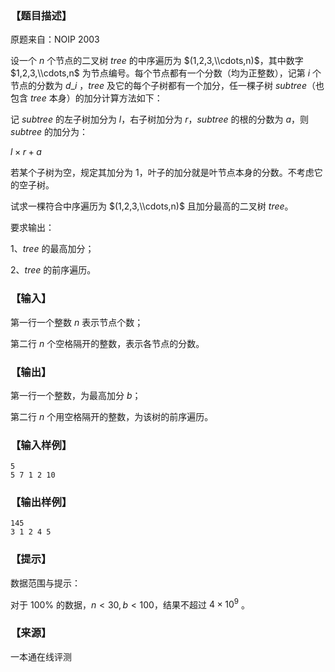 ### 【题目描述】

原题来自：NOIP 2003

设一个 $n$ 个节点的二叉树 $tree$ 的中序遍历为 $(1,2,3,\\cdots,n)$，其中数字 $1,2,3,\\cdots,n$ 为节点编号。每个节点都有一个分数（均为正整数），记第 $i$ 个节点的分数为 $d\_i$ ，$tree$ 及它的每个子树都有一个加分，任一棵子树 $subtree$（也包含 $tree$ 本身）的加分计算方法如下：

记 $subtree$ 的左子树加分为 $l$，右子树加分为 $r$，$subtree$ 的根的分数为 $a$，则 $subtree$ 的加分为：

$l×r+a$

若某个子树为空，规定其加分为 $1$，叶子的加分就是叶节点本身的分数。不考虑它的空子树。

试求一棵符合中序遍历为 $(1,2,3,\\cdots,n)$ 且加分最高的二叉树 $tree$。

要求输出：

1、$tree$ 的最高加分；

2、$tree$ 的前序遍历。

### 【输入】

第一行一个整数 $n$ 表示节点个数；

第二行 $n$ 个空格隔开的整数，表示各节点的分数。

### 【输出】

第一行一个整数，为最高加分 $b$；

第二行 $n$ 个用空格隔开的整数，为该树的前序遍历。

### 【输入样例】

```
5
5 7 1 2 10
```

### 【输出样例】

```
145
3 1 2 4 5
```

### 【提示】

数据范围与提示：

对于 100% 的数据，$n<30,b<100$，结果不超过 $4×10^9$ 。


 ### 【来源】

 一本通在线评测 